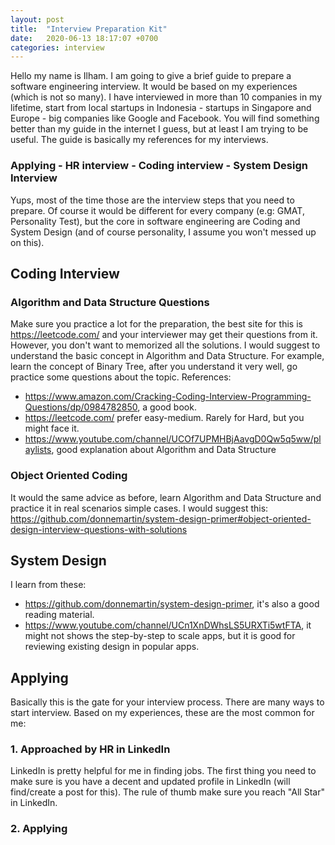 ```yaml
---
layout: post
title:  "Interview Preparation Kit"
date:   2020-06-13 18:17:07 +0700
categories: interview
---
```

Hello my name is Ilham. I am going to give a brief guide to prepare a software engineering interview. It would be based on my experiences (which is not so many). I have interviewed in more than 10 companies in my lifetime, start from local startups in Indonesia - startups in Singapore and Europe - big companies like Google and Facebook. You will find something better than my guide in the internet I guess, but at least I am trying to be useful. The guide is basically my references for my interviews.
### Applying - HR interview - Coding interview - System Design Interview
Yups, most of the time those are the interview steps that you need to prepare. Of course it would be different for every company (e.g: GMAT, Personality Test), but the core in software engineering are Coding and System Design (and of course personality, I assume you won't messed up on this).
## Coding Interview
### Algorithm and Data Structure Questions
Make sure you practice a lot for the preparation, the best site for this is https://leetcode.com/ and your interviewer may get their questions from it. However, you don't want to memorized all the solutions. I would suggest to understand the basic concept in Algorithm and Data Structure. For example, learn the concept of Binary Tree, after you understand it very well, go practice some questions about the topic. References:
* https://www.amazon.com/Cracking-Coding-Interview-Programming-Questions/dp/0984782850, a good book.
* https://leetcode.com/ prefer easy-medium. Rarely for Hard, but you might face it.
* https://www.youtube.com/channel/UCOf7UPMHBjAavgD0Qw5q5ww/playlists, good explanation about Algorithm and Data Structure
### Object Oriented Coding
It would the same advice as before, learn Algorithm and Data Structure and practice it in real scenarios simple cases. I would suggest this:
https://github.com/donnemartin/system-design-primer#object-oriented-design-interview-questions-with-solutions
## System Design
I learn from these:
* https://github.com/donnemartin/system-design-primer, it's also a good reading material.
* https://www.youtube.com/channel/UCn1XnDWhsLS5URXTi5wtFTA, it might not shows the step-by-step to scale apps, but it is good for reviewing existing design in popular apps.

## Applying
Basically this is the gate for your interview process. There are many ways to start interview. Based on my experiences, these are the most common for me:
### 1. Approached by HR in LinkedIn
LinkedIn is pretty helpful for me in finding jobs. The first thing you need to make sure is you have a decent and updated profile in LinkedIn (will find/create a post for this). The rule of thumb make sure you reach "All Star" in LinkedIn.
### 2. Applying
